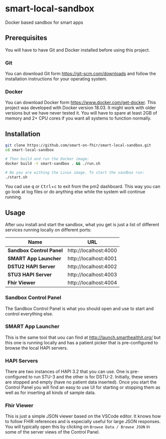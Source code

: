# smart-local-sandbox
Docker based sandbox for smart apps

## Prerequisites
You will have to have Git and Docker installed before using this project.

### Git
You can download Git form https://git-scm.com/downloads and follow the
installation instructions for your operating system.

### Docker
You can download Docker form https://www.docker.com/get-docker. This project
was developed with Docker version 18.03. It might work with older versions but
we have never tested it. You will have to spare at least 2GB of memory and 2+
CPU cores if you want all systems to function normally.

## Installation
```sh
git clone https://github.com/smart-on-fhir/smart-local-sandbox.git
cd smart-local-sandbox

# Then build and run the Docker image:
docker build -t smart-sandbox . && ./run.sh

# No you are withing the Linux image. To start the sandbox run:
./start.sh
```
You cad use <kbd>q</kbd> or <kbd>Ctrl</kbd>+<kbd>c</kbd> to exit from the
pm2 dashboard. This way you can go look at log files or do anything else while
the system will continue running.

## Usage
After uou install and start the sandbox, what you get is just a list of different
services running locally on different ports:

Name                      | URL
--------------------------|---------------------
**Sandbox Control Panel** |http://localhost:4000 
**SMART App Launcher**    |http://localhost:4001
**DSTU2 HAPI Server**     |http://localhost:4002
**STU3 HAPI Server**      |http://localhost:4003
**Fhir Viewer**           |http://localhost:4004

### Sandbox Control Panel
The Sandbox Control Panel is what you should open and use to start and control everything else.

### SMART App Launcher
This is the same tool that uou can find at http://launch.smarthealthit.org/
but this one is running locally and has a patient picker that is 
pre-configured to browse the local HAPI servers.

### HAPI Servers
There are two instances of HAPI 3.2 that you can use. One is 
pre-configured to run STU-3 and the other is for DSTU-2. Initially, these
severs are stopped and empty (have no patient data inserted). Once you
start the Control Panel you will find an easy to use UI for starting or 
stopping them as well as for inserting all kinds of sample data.

### Fhir Viewer
This is just a simple JSON viewer based on the VSCode editor. It knows how
to follow FHIR references and is especially useful for large JSON responses.
You will typically open this by clicking on `Browse Data / Browse JSON` in some
of the server views of the Control Panel.
